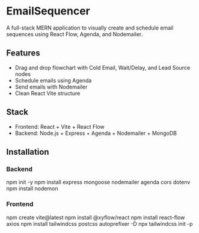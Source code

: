 # EmailSequencer

A full-stack MERN application to visually create and schedule email sequences using React Flow, Agenda, and Nodemailer.

## Features
- Drag and drop flowchart with Cold Email, Wait/Delay, and Lead Source nodes
- Schedule emails using Agenda
- Send emails with Nodemailer
- Clean React Vite structure

## Stack
- Frontend: React + Vite + React Flow
- Backend: Node.js + Express + Agenda + Nodemailer + MongoDB

## Installation

### Backend
npm init -y
npm install express mongoose nodemailer agenda cors dotenv
npm install nodemon

### Frontend
npm create vite@latest 
npm install @xyflow/react
npm install react-flow axios
npm install tailwindcss postcss autoprefixer -D
npx tailwindcss init -p
